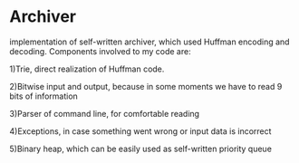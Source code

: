 # Archiver

implementation of self-written archiver, which used Huffman encoding and decoding. 
Components involved to my code are: 

1)Trie, direct realization of Huffman code. 

2)Bitwise input and output, because in some moments we have to read 9 bits of information 

3)Parser of command line, for comfortable reading

4)Exceptions, in case something went wrong or input data is incorrect

5)Binary heap, which can be easily used as self-written priority queue

